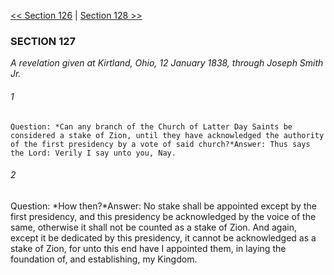 [<< Section 126](Section%20126.md)  |  [Section 128 >>](Section%20128.md)

### SECTION 127

*A revelation given at Kirtland, Ohio, 12 January 1838, through Joseph Smith Jr.*

###### 1

    Question: *Can any branch of the Church of Latter Day Saints be considered a stake of Zion, until they have acknowledged the authority of the first presidency by a vote of said church?*Answer: Thus says the Lord: Verily I say unto you, Nay.

###### 2
Question: *How then?*Answer: No stake shall be appointed except by the first presidency, and this presidency be acknowledged by the voice of the same, otherwise it shall not be counted as a stake of Zion. And again, except it be dedicated by this presidency, it cannot be acknowledged as a stake of Zion, for unto this end have I appointed them, in laying the foundation of, and establishing, my Kingdom.
